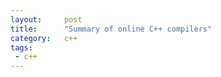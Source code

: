 ```yaml
---
layout:     post
title:      "Summary of online C++ compilers"
category:   c++
tags:
 - c++
---
```

